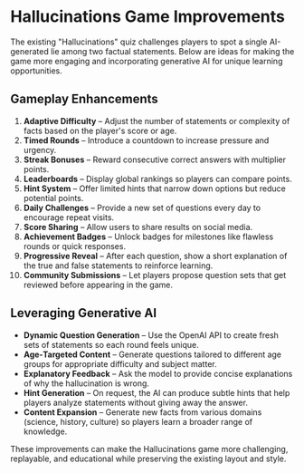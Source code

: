# Hallucinations Game Improvements

The existing "Hallucinations" quiz challenges players to spot a single AI-generated lie among two factual statements. Below are ideas for making the game more engaging and incorporating generative AI for unique learning opportunities.

## Gameplay Enhancements

1. **Adaptive Difficulty** – Adjust the number of statements or complexity of facts based on the player's score or age.
2. **Timed Rounds** – Introduce a countdown to increase pressure and urgency.
3. **Streak Bonuses** – Reward consecutive correct answers with multiplier points.
4. **Leaderboards** – Display global rankings so players can compare points.
5. **Hint System** – Offer limited hints that narrow down options but reduce potential points.
6. **Daily Challenges** – Provide a new set of questions every day to encourage repeat visits.
7. **Score Sharing** – Allow users to share results on social media.
8. **Achievement Badges** – Unlock badges for milestones like flawless rounds or quick responses.
9. **Progressive Reveal** – After each question, show a short explanation of the true and false statements to reinforce learning.
10. **Community Submissions** – Let players propose question sets that get reviewed before appearing in the game.

## Leveraging Generative AI

- **Dynamic Question Generation** – Use the OpenAI API to create fresh sets of statements so each round feels unique.
- **Age‑Targeted Content** – Generate questions tailored to different age groups for appropriate difficulty and subject matter.
- **Explanatory Feedback** – Ask the model to provide concise explanations of why the hallucination is wrong.
- **Hint Generation** – On request, the AI can produce subtle hints that help players analyze statements without giving away the answer.
- **Content Expansion** – Generate new facts from various domains (science, history, culture) so players learn a broader range of knowledge.

These improvements can make the Hallucinations game more challenging, replayable, and educational while preserving the existing layout and style.
